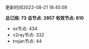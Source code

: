 更新时间2022-08-21 18:45:08

**总订阅: 73**
**总节点: 2857**
**有效节点: 810**
- ss节点: 434
- v2ray节点: 332
- trojan节点: 44
